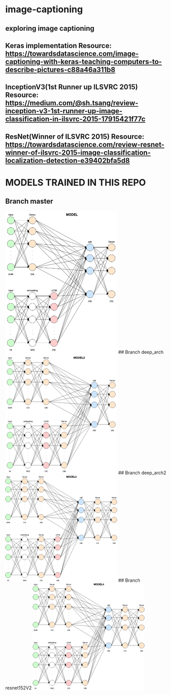 # image-captioning
## exploring image captioning
## Keras implementation Resource: https://towardsdatascience.com/image-captioning-with-keras-teaching-computers-to-describe-pictures-c88a46a311b8
## InceptionV3(1st Runner up ILSVRC 2015) Resource: https://medium.com/@sh.tsang/review-inception-v3-1st-runner-up-image-classification-in-ilsvrc-2015-17915421f77c
## ResNet(Winner of ILSVRC 2015) Resource: https://towardsdatascience.com/review-resnet-winner-of-ilsvrc-2015-image-classification-localization-detection-e39402bfa5d8
# MODELS TRAINED IN THIS REPO
## Branch master
<img src="images/model1_arch.png" width="350" title="hover text">
## Branch deep_arch
<img src="images/model2_arch.png" width="350" title="hover text">
## Branch deep_arch2
<img src="images/model3_arch.png" width="350" title="hover text">
## Branch resnet152V2
<img src="images/model4_arch.png" width="350" title="hover text">
